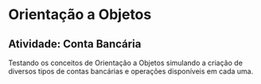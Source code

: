 # Orientação a Objetos
## Atividade: Conta Bancária

Testando os conceitos de Orientação a Objetos simulando a criação de diversos tipos de contas bancárias e operações disponíveis em cada uma.

   